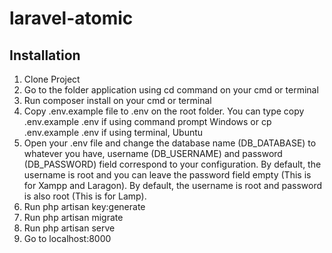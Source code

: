 # laravel-atomic

## Installation
1. Clone Project
2. Go to the folder application using cd command on your cmd or terminal
3. Run composer install on your cmd or terminal
4. Copy .env.example file to .env on the root folder. You can type copy .env.example .env if using command prompt Windows or cp .env.example .env if using terminal, Ubuntu
5. Open your .env file and change the database name (DB_DATABASE) to whatever you have, username (DB_USERNAME) and password (DB_PASSWORD) field correspond to your configuration. By default, the username is root and you can leave the password field empty (This is for Xampp and Laragon). By default, the username is root and password is also root (This is for Lamp).
6. Run php artisan key:generate
7. Run php artisan migrate
8. Run php artisan serve
9. Go to localhost:8000
